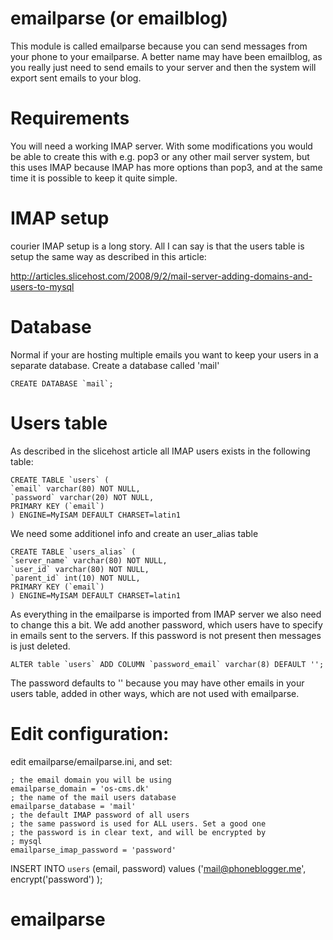 # emailparse (or emailblog)

This module is called emailparse because you can send messages from your phone to
your emailparse. A better name may have been emailblog, as you really just need
to send emails to your server and then the system will export sent emails to
your blog. 

# Requirements

You will need a working IMAP server. With some modifications you would be able 
to create this with e.g. pop3 or any other mail server system, but this uses
IMAP because IMAP has more options than pop3, and at the same time it is 
possible to keep it quite simple. 

# IMAP setup

courier IMAP setup is a long story. All I can say is that the users table is
setup the same way as described in this article: 

http://articles.slicehost.com/2008/9/2/mail-server-adding-domains-and-users-to-mysql

# Database

Normal if your are hosting multiple emails you want to keep your users in
a separate database. Create a database called 'mail'

    CREATE DATABASE `mail`;

# Users table

As described in the slicehost article all IMAP users exists in the following
table:

    CREATE TABLE `users` (
    `email` varchar(80) NOT NULL,
    `password` varchar(20) NOT NULL,
    PRIMARY KEY (`email`)
    ) ENGINE=MyISAM DEFAULT CHARSET=latin1

We need some additionel info and create an user_alias table

    CREATE TABLE `users_alias` (
    `server_name` varchar(80) NOT NULL,
    `user_id` varchar(80) NOT NULL,
    `parent_id` int(10) NOT NULL,
    PRIMARY KEY (`email`)
    ) ENGINE=MyISAM DEFAULT CHARSET=latin1

As everything in the emailparse is imported from IMAP server we also need to change
this a bit. We add another password, which users have to specify in emails 
sent to the servers. If this password is not present then messages is just 
deleted. 

    ALTER table `users` ADD COLUMN `password_email` varchar(8) DEFAULT '';

The password defaults to '' because you may have other emails in your 
users table, added in other ways, which are not used with emailparse.

# Edit configuration:

edit emailparse/emailparse.ini, and set:

    ; the email domain you will be using
    emailparse_domain = 'os-cms.dk'
    ; the name of the mail users database
    emailparse_database = 'mail'
    ; the default IMAP password of all users
    ; the same password is used for ALL users. Set a good one
    ; the password is in clear text, and will be encrypted by
    ; mysql
    emailparse_imap_password = 'password'

INSERT INTO `users` (email, password)  values ('mail@phoneblogger.me', encrypt('password') );
# emailparse
